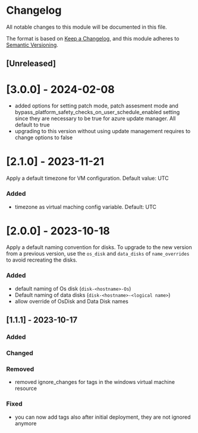 # Changelog
All notable changes to this module will be documented in this file.
 
The format is based on [Keep a Changelog](https://keepachangelog.com/en/1.1.0/),
and this module adheres to [Semantic Versioning](https://semver.org/spec/v2.0.0.html).
 
## [Unreleased]

# [3.0.0] - 2024-02-08

- added options for setting patch mode, patch assesment mode and bypass_platform_safety_checks_on_user_schedule_enabled setting since they are necessary to 
    be true for azure update manager. All default to true
- upgrading to this version without using update management requires to change options to false

# [2.1.0] - 2023-11-21

Apply a default timezone for VM configuration. Default value: UTC

### Added

- timezone as virtual maching config variable. Default: UTC

# [2.0.0] - 2023-10-18

Apply a default naming convention for disks. To upgrade to the new version from a previous version, use the `os_disk` and `data_disks` of `name_overrides` to avoid recreating the disks.

### Added

- default naming of Os disk (`disk-<hostname>-Os`)
- Default naming of data disks (`disk-<hostname>-<logical name>`)
- allow override of OsDisk and Data Disk names

## [1.1.1] - 2023-10-17
 
### Added
 
### Changed
 
### Removed

 - removed ignore_changes for tags in the windows virtual machine resource

### Fixed

 - you can now add tags also after initial deployment, they are not ignored anymore